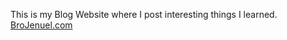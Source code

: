 This is my Blog Website where I post interesting things I learned. [BroJenuel.com](https://brojenuel.com/)
